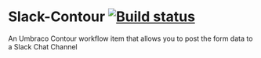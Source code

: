 Slack-Contour [![Build status](https://ci.appveyor.com/api/projects/status/punyr83g05yy0as6)](https://ci.appveyor.com/project/warrenbuckley/slack-contour)
=============

An Umbraco Contour workflow item that allows you to post the form data to a Slack Chat Channel
